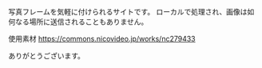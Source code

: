 
写真フレームを気軽に付けられるサイトです。
ローカルで処理され、画像は如何なる場所に送信されることもありません。

使用素材
https://commons.nicovideo.jp/works/nc279433

ありがとうございます。
